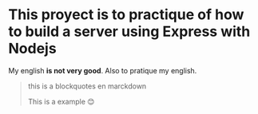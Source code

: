 # This proyect is to practique of how to build a server using Express with Nodejs

My english **is not very good**. 
Also to pratique my english.

> this is a blockquotes en marckdown
>
> This is a example 😊